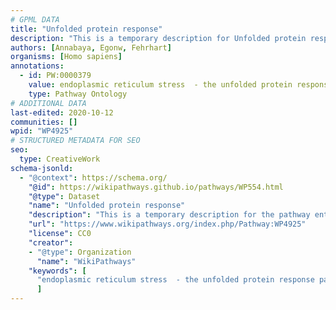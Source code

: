 ```yaml
---
# GPML DATA
title: "Unfolded protein response"
description: "This is a temporary description for Unfolded protein response"
authors: [Annabaya, Egonw, Fehrhart]
organisms: [Homo sapiens]
annotations:
  - id: PW:0000379
    value: endoplasmic reticulum stress  - the unfolded protein response pathway
    type: Pathway Ontology
# ADDITIONAL DATA
last-edited: 2020-10-12
communities: []
wpid: "WP4925"
# STRUCTURED METADATA FOR SEO
seo:
  type: CreativeWork
schema-jsonld:
  - "@context": https://schema.org/
    "@id": https://wikipathways.github.io/pathways/WP554.html
    "@type": Dataset
    "name": "Unfolded protein response"
    "description": "This is a temporary description for the pathway entitled: Unfolded protein response"
    "url": "https://www.wikipathways.org/index.php/Pathway:WP4925"
    "license": CC0
    "creator":
    - "@type": Organization
      "name": "WikiPathways"
    "keywords": [
      "endoplasmic reticulum stress  - the unfolded protein response pathway",
      ]
---
```


